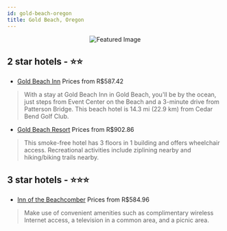 ```yaml
---
id: gold-beach-oregon
title: Gold Beach, Oregon
---
```


<center><img src="https://i.travelapi.com/hotels/12000000/11570000/11564600/11564540/bd613418_z.jpg" alt="Featured Image" /></center>


##  2 star hotels - ⭐️⭐️

-    [Gold Beach Inn](https://us.hurb.com/hotels/gold-beach/gold-beach-inn-JNP-JP974637?cmp=18055) Prices from R$587.42
   > With a stay at Gold Beach Inn in Gold Beach, you'll be by the ocean, just steps from Event Center on the Beach and a 3-minute drive from Patterson Bridge. This beach hotel is 14.3 mi (22.9 km) from Cedar Bend Golf Club.
-    [Gold Beach Resort](https://us.hurb.com/hotels/gold-beach/gold-beach-resort-JNP-JP211838?cmp=18055) Prices from R$902.86
   > This smoke-free hotel has 3 floors in 1 building and offers wheelchair access. Recreational activities include ziplining nearby and hiking/biking trails nearby.

##  3 star hotels - ⭐️⭐️⭐️

-    [Inn of the Beachcomber](https://us.hurb.com/hotels/gold-beach/inn-of-the-beachcomber-JNP-JP760851?cmp=18055) Prices from R$584.96
   > Make use of convenient amenities such as complimentary wireless Internet access, a television in a common area, and a picnic area.
